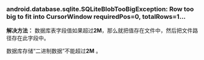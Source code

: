 ### android.database.sqlite.SQLiteBlobTooBigException: Row too big to fit into CursorWindow requiredPos=0, totalRows=1...


**解决方法：** 数据库表字段值如果超过**2M**，那么就把值存在文件中，然后把文件路径存在此字段中。 

数据库存储“二进制数据”不能超过**2M** 。
